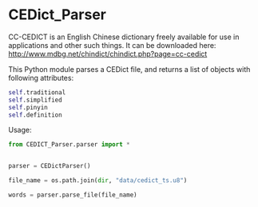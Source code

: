 CEDict_Parser
=============

CC-CEDICT is an English Chinese dictionary freely available for use in
applications and other such things. It can be downloaded here:
http://www.mdbg.net/chindict/chindict.php?page=cc-cedict

This Python module parses a CEDict file, and returns a list of objects with
following attributes:
```python
self.traditional
self.simplified
self.pinyin
self.definition
```

Usage:
```python
from CEDICT_Parser.parser import *


parser = CEDictParser()

file_name = os.path.join(dir, "data/cedict_ts.u8")

words = parser.parse_file(file_name)
```